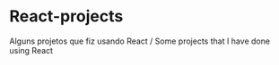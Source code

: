 # React-projects

Alguns projetos que fiz usando React / Some projects that I have done using React
